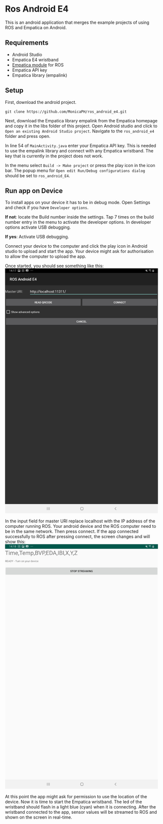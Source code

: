 # Ros Android E4
This is an android application that merges the example projects of using
ROS and Empatica on Android.


## Requirements

* Android Studio
* Empatica E4 wristband
* [Empatica module] for ROS
* Empatica API key
* Empatica library (empalink)


## Setup
First, download the android project.

```
git clone https://github.com/MonicaPH/ros_android_e4.git
```

Next, download the Empatica library empalink from the Empatica homepage and copy
it in the libs folder of this project. Open Android studio and click to
`Open an existing Android Studio project`. Navigate to the `ros_android_e4`
folder and press open.

In line 54 of `MainActivity.java` enter your Empatica API key. This is needed
to use the empalink library and connect with any Empatica wristband. The key
that is currently in the project does not work.

In the menu select `Build -> Make project` or press the play icon in the icon
bar. The popup menu for `Open edit Run/Debug configurations dialog` should be
set to `ros_android_E4`.


## Run app on Device
To install apps on your device it has to be in debug mode. Open Settings and
check if you have `Developer options`.

__If not__: locate the Build number inside the settings. Tap 7 times on the
build number entry in the menu to activate the developer options. In developer
options activate USB debugging.

__If yes__: Activate USB debugging.

Connect your device to the computer and click the play icon in Android studio to
upload and start the app. Your device might ask for authorisation to allow the
computer to upload the app.

Once started, you should see something like this:
![](ros.jpg)

In the input field for master URI replace localhost with the IP address of the
computer running ROS. Your android device and the ROS computer need to be in the
same network. Then press connect. If the app connected successfully to ROS
after pressing connect, the screen changes and will show this:
![](empatica.jpg)

At this point the app might ask for permission to use the location of the device.
Now it is time to start the Empatica wristband. The led of the wristband should
flash in a light blue (cyan) when it is connecting.
After the wristband connected to the app, sensor values will be streamed to ROS
and shown on the screen in real-time.

[Empatica module]: https://github.com/MonicaPH/ros_empatica_logger
